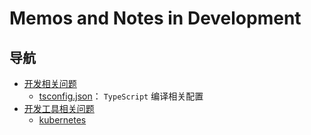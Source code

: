 # Memos and Notes in Development

## 导航

* [开发相关问题](development_memo/)
    * [tsconfig.json](development_memo/tsconfig.json.md)： `TypeScript` 编译相关配置
* [开发工具相关问题](tools_memo/)
    * [kubernetes](tools_memo/kubernetes.md)